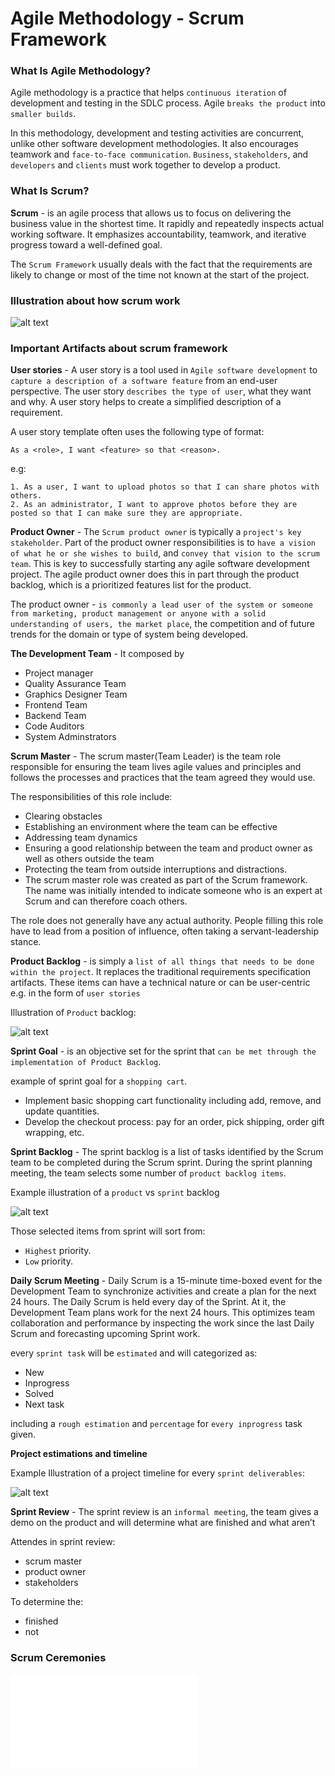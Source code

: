 # Agile Methodology - Scrum Framework

### What Is Agile Methodology?

Agile methodology is a practice that helps `continuous iteration` of development and testing in the SDLC process. Agile `breaks the product` into `smaller builds`.

In this methodology, development and testing activities are concurrent, unlike other software development methodologies. It also encourages teamwork and `face-to-face communication`. `Business`, `stakeholders`, and `developers` and `clients` must work together to develop a product.

### What Is Scrum?

**Scrum** - is an agile process that allows us to focus on delivering the business value in the shortest time. It rapidly and repeatedly inspects actual working software. It emphasizes accountability, teamwork, and iterative progress toward a well-defined goal.

The `Scrum Framework` usually deals with the fact that the requirements are likely to change or most of the time not known at the start of the project.


### Illustration about how scrum work

![alt text](/illustration/agile-methodologyscrum.jpg)

### Important Artifacts about scrum framework

**User stories** - A user story is a tool used in `Agile software development` to `capture a description of a software feature` from an end-user perspective. The user story `describes the type of user`, what they want and why. A user story helps to create a simplified description of a requirement.

A user story template often uses the following type of format:

```
As a <role>, I want <feature> so that <reason>.
```
e.g:

	1. As a user, I want to upload photos so that I can share photos with others.
	2. As an administrator, I want to approve photos before they are posted so that I can make sure they are appropriate.


**Product Owner** - The `Scrum product owner` is typically a `project's key stakeholder`. Part of the product owner responsibilities is to `have a vision of what he or she wishes to build`, and `convey that vision to the scrum team`. This is key to successfully starting any agile software development project. The agile product owner does this in part through the product backlog, which is a prioritized features list for the product.

The product owner - `is commonly a lead user of the system or someone from marketing, product management or anyone with a solid understanding of users, the market place`, the competition and of future trends for the domain or type of system being developed. 


**The Development Team** - It composed by 
	
- Project manager 
- Quality Assurance Team 
- Graphics Designer Team 
- Frontend Team 
- Backend Team 
- Code Auditors 
- System Adminstrators 

**Scrum Master** - The scrum master(Team Leader) is the team role responsible for ensuring the team lives agile values and principles and follows the processes and practices that the team agreed they would use.

The responsibilities of this role include:

- Clearing obstacles
- Establishing an environment where the team can be effective
- Addressing team dynamics
- Ensuring a good relationship between the team and product owner as well as others outside the team
- Protecting the team from outside interruptions and distractions.
- The scrum master role was created as part of the Scrum framework.  The name was initially intended to indicate someone who is an expert at Scrum and can therefore coach others.

The role does not generally have any actual authority. People filling this role have to lead from a position of influence, often taking a servant-leadership stance.


**Product Backlog** - is simply a `list of all things that needs to be done within the project`. It replaces the traditional requirements specification artifacts. These items can have a technical nature or can be user-centric e.g. in the form of `user stories`

Illustration of `Product` backlog:

![alt text](/illustration/product-backlog.jpg)

**Sprint Goal** -  is an objective set for the sprint that `can be met through the implementation of Product Backlog`.

example of sprint goal for a `shopping cart`.

- Implement basic shopping cart functionality including add, remove, and update quantities.
- Develop the checkout process: pay for an order, pick shipping, order gift wrapping, etc.

**Sprint Backlog** - The sprint backlog is a list of tasks identified by the Scrum team to be completed during the Scrum sprint. During the sprint planning meeting, the team selects some number of `product backlog items`. 

Example illustration of a `product` vs `sprint` backlog

![alt text](/illustration/sprint-backlog.jpg)

Those selected items from sprint will sort from:

- `Highest` priority. 
- `Low` priority.

**Daily Scrum Meeting** - Daily Scrum is a 15-minute time-boxed event for the Development Team to synchronize activities and create a plan for the next 24 hours. The Daily Scrum is held every day of the Sprint. At it, the Development Team plans work for the next 24 hours. This optimizes team collaboration and performance by inspecting the work since the last Daily Scrum and forecasting upcoming Sprint work.

every `sprint task` will be `estimated` and will categorized as:

- New
- Inprogress
- Solved
- Next task

including a `rough estimation` and `percentage` for `every inprogress` task given.

**Project estimations and timeline**

Example Illustration of a project timeline for every `sprint deliverables`:

![alt text](/illustration/project-timeline.png)

**Sprint Review** - The sprint review is an `informal meeting`, the team gives a demo on the product and will determine what are finished and what aren’t

Attendes in sprint review:
- scrum master 
- product owner
- stakeholders

To determine the:
- finished
- not


### Scrum Ceremonies
![Scrum Ceremonies](CEREMONIES.md)

